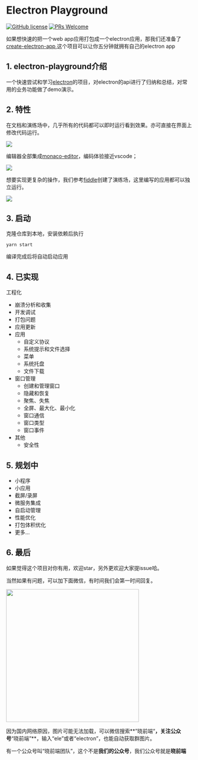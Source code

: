 # Electron Playground 
[![GitHub license](https://img.shields.io/badge/license-MIT-blue.svg)](https://github.com/tal-tech/electron-playground/blob/master/license.md)
[![PRs Welcome](https://img.shields.io/badge/PRs-welcome-brightgreen.svg)](https://github.com/tal-tech/electron-playground/pulls)

如果想快速的把一个web app应用打包成一个electron应用，那我们还准备了[create-electron-app](https://github.com/tal-tech/create-electron-app),这个项目可以让你五分钟就拥有自己的electron app

## 1. electron-playground介绍

一个快速尝试和学习[electron](https://github.com/electron/electron)的项目，对electron的api进行了归纳和总结，对常用的业务功能做了demo演示。

## 2. 特性

在文档和演练场中，几乎所有的代码都可以即时运行看到效果。亦可直接在界面上修改代码运行。

![](./resources/readme/01.gif)

编辑器全部集成[monaco-editor](https://github.com/microsoft/monaco-editor)，编码体验接近vscode；

![](./resources/readme/02.gif)

想要实现更复杂的操作，我们参考[fiddle](https://github.com/electron/fiddle)创建了演练场，这里编写的应用都可以独立运行。

![](./resources/readme/03.gif)

## 3. 启动

克隆仓库到本地，安装依赖后执行
```shell
yarn start
```
编译完成后将自动启动应用

## 4. 已实现

工程化
  - 崩溃分析和收集
  - 开发调试
  - 打包问题
  - 应用更新
- 应用
  - 自定义协议
  - 系统提示和文件选择
  - 菜单
  - 系统托盘
  - 文件下载
- 窗口管理 
  - 创建和管理窗口
  - 隐藏和恢复
  - 聚焦、失焦
  - 全屏、最大化、最小化
  - 窗口通信
  - 窗口类型
  - 窗口事件
- 其他
  - 安全性
  
## 5. 规划中
- 小程序
- 小应用
- 截屏/录屏
- 微服务集成
- 自启动管理
- 性能优化
- 打包体积优化
- 更多...

## 6. 最后

如果觉得这个项目对你有用，欢迎star，另外更欢迎大家提issue哈。

当然如果有问题，可以加下面微信，有时间我们会第一时间回复。

<img width='360px' src='https://pro-image.xiaoheiban.cn/202106/f25a736c-c5a6-452c-b21b-7fee0013aba3.jpeg' />

因为国内网络原因，图片可能无法加载，可以微信搜索**”晓前端“**，关注公众号**“晓前端”**，输入“ele”或者“electron”，也能自动获取群图片。

有一个公众号叫“晓前端团队”，这个不是**我们的公众号**，我们公众号就是**晓前端**
